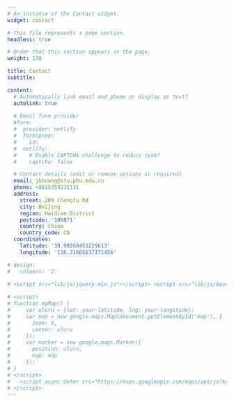 ```yaml
---
# An instance of the Contact widget.
widget: contact

# This file represents a page section.
headless: true

# Order that this section appears on the page.
weight: 130

title: Contact
subtitle:

content:
  # Automatically link email and phone or display as text?
  autolink: true
  
  # Email form provider
  #form:
  #  provider: netlify
  #  formspree:
  #    id:
  #  netlify:
  #    # Enable CAPTCHA challenge to reduce spam?
  #    captcha: false

  # Contact details (edit or remove options as required)
  email: jhhuang@stu.pku.edu.cn
  phone: +8615359231131
  address:
    street: 209 Chengfu Rd
    city: Beijing
    region: Haidian District
    postcode: '100871'
    country: China
    country_code: CN
  coordinates:
    latitude: '39.99260453229613'
    longitude: '116.31665637171456'

# design:
#   columns: '2'
 
# <script src="lib/js/jquery.min.js"></script> <script src="lib/js/bootstrap.min.js"></script>

# <script>
# function myMap() {
#     var uluru = {lat: your-latitude, lng: your-longitude};
#     var map = new google.maps.Map(document.getElementById('map'), {
#       zoom: 9,
#       center: uluru
#     });
#     var marker = new google.maps.Marker({
#       position: uluru,
#       map: map
#     });
# }
# </script>
#   <script async defer src="https://maps.googleapis.com/maps/api/js?key=AIzaSyCVe9EfAXvTXXjZTqLg96iZklLOC_jyl3A&callback=initMap">
# </script>
---
```


